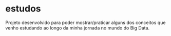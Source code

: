# estudos
Projeto desenvolvido para poder mostrar/praticar alguns dos conceitos que venho estudando ao longo da minha jornada no mundo do Big Data.
